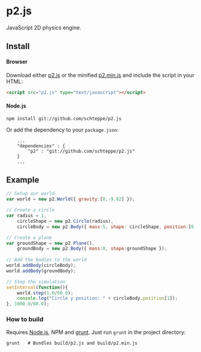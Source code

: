 p2.js
=====

JavaScript 2D physics engine.

## Install
#### Browser
Download either [p2.js](build/p2.js) or the minified [p2.min.js](build/p2.min.js) and include the script in your HTML:
```html
<script src="p2.js" type="text/javascript"></script>
```
#### Node.js
```
npm install git://github.com/schteppe/p2.js
```
Or add the dependency to your ```package.json```:
```
    ...
    "dependencies" : {
        "p2" : "git://github.com/schteppe/p2.js"
    }
    ...
```

## Example
```js
// Setup our world
var world = new p2.World({ gravity:[0,-9.82] });

// Create a circle
var radius = 1,
    circleShape = new p2.Circle(radius),
    circleBody = new p2.Body({ mass:5, shape: circleShape, position:[0,10] });

// Create a plane
var groundShape = new p2.Plane(),
    groundBody = new p2.Body({ mass:0, shape:groundShape });
    
// Add the bodies to the world
world.addBody(circleBody);
world.addBody(groundBody);

// Step the simulation
setInterval(function(){
    world.step(1.0/60.0);
    console.log("Circle y position: " + circleBody.position[1]);
}, 1000.0/60.0);
```

### How to build
Requires [Node.js](http://nodejs.org), NPM and [grunt](http://gruntjs.com/). Just run ```grunt``` in the project directory:
```
grunt   # Bundles build/p2.js and build/p2.min.js
```
